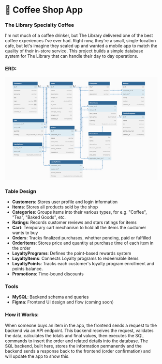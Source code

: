 # 📕 Coffee Shop App

### The Library Specialty Coffee
I'm not much of a coffee drinker, but The Library delivered one of the best coffee experiences I've ever had. Right now, they're a small, single-location cafe, but let's imagine they scaled up and wanted a mobile app to match the quality of their in-store service. This project builds a simple database system for The Library that can handle their day to day operations.

### ERD:
![ERD](./assets/ERD.png)

### Table Design
- **Customers**: Stores user profile and login information
- **Items**: Stores all products sold by the shop
- **Categories**: Groups items into their various types, for e.g. "Coffee", "Tea", "Baked Goods", etc.
- **Ratings**: Records customer reviews and stars ratings for items
- **Cart**: Temporary cart mechanism to hold all the items the customer wants to buy
- **Orders**: Tracks finalized purchases, whether pending, paid or fulfilled
- **OrderItems**: Stores price and quantity at purchase time of each item in the order
- **LoyaltyPrograms**: Defines the point-based rewards system
- **LoyaltyItems**: Connects Loyalty programs to redeemable items
- **LoyaltyPoints**: Tracks each customer's loyalty program enrollment and points balance.
- **Promotions**: Time-bound discounts 

### Tools
- **MySQL**: Backend schema and queries
- **Figma**: Frontend UI design and flow (coming soon)

### How it Works:
When someone buys an item in the app, the frontend sends a request to the backend via an API endpoint. This backend receives the request, validates the data, calculates the totals and final values, then executes the SQL commands to insert the order and related details into the database. The SQL backend, built here, stores the information permanently and the backend sends a response back to the frontend (order confirmation) and will update the app to show this. 

